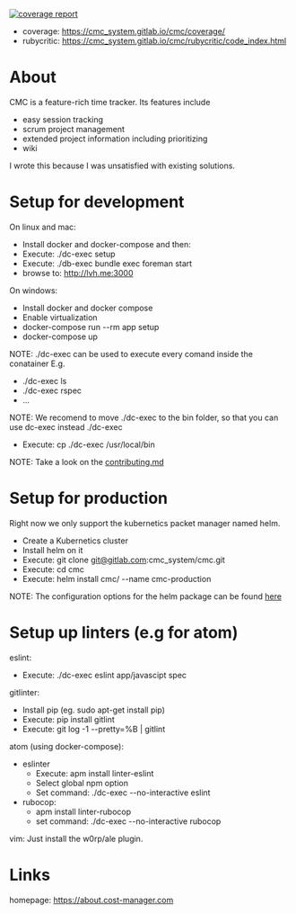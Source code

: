 [![coverage report](https://gitlab.com/cmc_system/cmc/badges/master/coverage.svg)](https://gitlab.com/cmc_system/cmc/commits/master)

* coverage: https://cmc_system.gitlab.io/cmc/coverage/
* rubycritic: https://cmc_system.gitlab.io/cmc/rubycritic/code_index.html

# About
CMC is a feature-rich time tracker. Its features include
* easy session tracking
* scrum project management
* extended project information including prioritizing
* wiki

I wrote this because I was unsatisfied with existing solutions.


# Setup for development
On linux and mac:
- Install docker and docker-compose and then:
- Execute: ./dc-exec setup
- Execute: ./db-exec bundle exec foreman start
- browse to: http://lvh.me:3000

On windows:
- Install docker and docker compose
- Enable virtualization
- docker-compose run --rm app setup
- docker-compose up

NOTE: ./dc-exec can be used to execute every comand inside the conatainer E.g.
- ./dc-exec ls
- ./dc-exec rspec
- ...

NOTE: We recomend to move ./dc-exec to the bin folder, so that you can
use dc-exec instead ./dc-exec
- Execute: cp ./dc-exec /usr/local/bin

NOTE: Take a look on the [contributing.md](CONTRIBUTING.md)

# Setup for production
Right now we only support the kubernetics packet manager named helm.
- Create a Kubernetics cluster
- Install helm on it
- Execute: git clone git@gitlab.com:cmc_system/cmc.git
- Execute: cd cmc
- Execute: helm install cmc/ --name cmc-production

NOTE: The configuration options for
the helm package can be found [here](cmc/README.md)

# Setup up linters (e.g for atom)
eslint:
- Execute: ./dc-exec eslint app/javascipt spec

gitlinter:
- Install pip (eg. sudo apt-get install pip)
- Execute: pip install gitlint
- Execute: git log -1 --pretty=%B | gitlint

atom (using docker-compose):
- eslinter
  * Execute: apm install linter-eslint
  * Select global npm option
  * Set command: ./dc-exec --no-interactive eslint
- rubocop:
  * apm install linter-rubocop
  * set command: ./dc-exec --no-interactive rubocop

vim:
Just install the w0rp/ale plugin.


# Links
homepage: https://about.cost-manager.com
